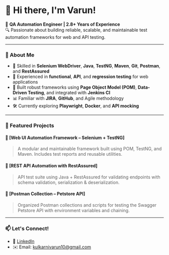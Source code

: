 # 👋 Hi there, I'm Varun!

🎯 **QA Automation Engineer | 2.8+ Years of Experience**  
🔍 Passionate about building reliable, scalable, and maintainable test automation frameworks for web and API testing.

---

### 💼 About Me
- 🔧 Skilled in **Selenium WebDriver**, **Java**, **TestNG**, **Maven**, **Git**, **Postman**, and **RestAssured**
- 🧪 Experienced in **functional**, **API**, and **regression testing** for web applications
- 🚀 Built robust frameworks using **Page Object Model (POM)**, **Data-Driven Testing**, and integrated with **Jenkins CI**
- 📊 Familiar with **JIRA**, **GitHub**, and Agile methodology
- 🛠️ Currently exploring **Playwright**, **Docker**, and **API mocking**

---

### 📂 Featured Projects

#### 🔹 [Web UI Automation Framework – Selenium + TestNG]
> A modular and maintainable framework built using POM, TestNG, and Maven. Includes test reports and reusable utilities.

#### 🔹 [REST API Automation with RestAssured]
> API test suite using Java + RestAssured for validating endpoints with schema validation, serialization & deserialization.

#### 🔹 [Postman Collection – Petstore API]
> Organized Postman collections and scripts for testing the Swagger Petstore API with environment variables and chaining.

---

### 📫 Let's Connect!
- 💼 [LinkedIn](/varunmk17)
- ✉️ Email: kulkarnivarun10@gmail.com

